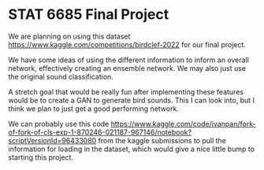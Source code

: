 # STAT 6685 Final Project

We are planning on using this dataset https://www.kaggle.com/competitions/birdclef-2022 for our final project.

We have some ideas of using the different information to inform an overall network, effectively creating an ensemble network. We may also just use the original sound classification.

A stretch goal that would be really fun after implementing these features would be to create a GAN to generate bird sounds. This I can look into, but I think we plan to just get a good performing network.

We can probably use this code https://www.kaggle.com/code/ivanpan/fork-of-fork-of-cls-exp-1-870246-021187-967146/notebook?scriptVersionId=96433080 from the kaggle submissions to pull the information for loading in the dataset, which would give a nice little bump to starting this project.

